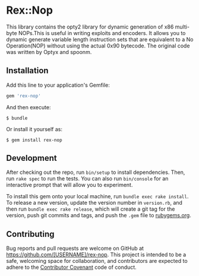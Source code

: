 # Rex::Nop

This library contains the opty2 library for dynamic generation of x86 multi-byte NOPs.This is useful in writing exploits and encoders. It allows you to dynamic generate variable
length instruction sets that are equivalent to a No Operation(NOP) without using the actual 0x90 bytecode. The original code was written by Optyx and spoonm.
## Installation

Add this line to your application's Gemfile:

```ruby
gem 'rex-nop'
```

And then execute:

    $ bundle

Or install it yourself as:

    $ gem install rex-nop


## Development

After checking out the repo, run `bin/setup` to install dependencies. Then, run `rake spec` to run the tests. You can also run `bin/console` for an interactive prompt that will allow you to experiment.

To install this gem onto your local machine, run `bundle exec rake install`. To release a new version, update the version number in `version.rb`, and then run `bundle exec rake release`, which will create a git tag for the version, push git commits and tags, and push the `.gem` file to [rubygems.org](https://rubygems.org).

## Contributing

Bug reports and pull requests are welcome on GitHub at https://github.com/[USERNAME]/rex-nop. This project is intended to be a safe, welcoming space for collaboration, and contributors are expected to adhere to the [Contributor Covenant](http://contributor-covenant.org) code of conduct.

